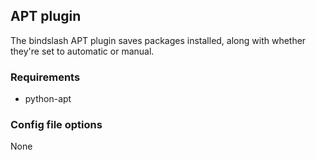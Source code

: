 ## APT plugin

The bindslash APT plugin saves packages installed, along with whether they're set to automatic or manual.

### Requirements

* python-apt

### Config file options

None
